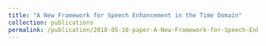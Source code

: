 ```yaml
---
title: "A New Framework for Speech Enhancement in the Time Domain"
collection: publications
permalink: /publication/2018-05-10-paper-A-New-Framework-for-Speech-Enhancement-in-the-Time-Domain-number-3.md
---
```

